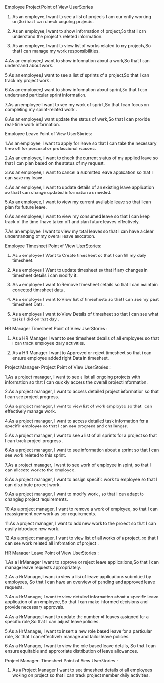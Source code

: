 Employee Project Point of View UserStories

1. As an employee,I want to see a list of projects I am currently working on,So that I can check ongoing projects.

2. As an employee,I want to show information of  project,So that I can understand the project's releted information.

3. As an employee,I want to view list of works related to my projects,So that I can manage my work responsibilities.

4.As an employee,I want to show information about a  work,So that I can understand about work.

5.As an employee,I want to see a list of sprints of a project,So that I can track my  project work .

6.As an employee,I want to show information about sprint,So that I can understand  particular sprint  information.

7.As an employee,I want to see my work of sprint,So that I can focus on completing my sprint-related work .

8.As an employee,I want update the status of work,So that I can provide real-time work information.

Employee Leave Point of View UserStories:

1.As an employee, I want to apply for leave so that I can take the necessary time off 
for personal or professional reasons.
 
2.As an employee, I want to check the current status of my applied leave so that
I can plan based on the status of my request.
 
3.As an employee, I want to cancel a submitted leave application so that I can save my leave .
 
4.As an employee, I want to update details of an existing leave application so that 
I can change updated information as needed.
 
5.As an employee, I want to view my current available leave so that I can plan for future leave.
 
6.As an employee, I want to view my consumed leave so that I can keep track of the time I have taken off and plan future leaves effectively.
 
7.As an employee, I want to view my total leaves so that I can have a clear understanding of my overall leave allocation.


Employee Timesheet  Point of View UserStories:
1. As a employee I Want to Create timesheet so that I can fill my daily timesheet.

2. As a employee I Want to update timesheet so that if any changes in timesheet details i can modify it.

3. As a employee I want to Remove timesheet details so that I can maintain corrected timesheet data .

4. As a employee I want to View list of timesheets  so that I can see my past timesheet Data.

5. As a employee I want to View Details of  timesheet so that I can see what tasks I did on that day .
 



 HR Manager  Timesheet  Point of View UserStories :
 1. As a HR Manager I want  to see timesheet details of all employees so that i can track employee daily activities.

 2. As a HR Manager I want to Approved or reject timesheet so that i can ensure employee added right Data  in timesheet.



Project Manager- Project Point of View UserStories :


1.As a project manager, I want to see a list  all ongoing projects with information so that I can quickly access the overall project information.

2.As a project manager, I want to access detailed project information so that I can see project progress.

3.As a project manager, I want to view  list of work  employee so that I can effectively manage work.

4.As a project manager, I want to access detailed task information for a specific employee so that I can see progress and challenges.

5.As a project manager, I want to see a list of all sprints for a project so that I can track project progress .

6.As a project manager, I want to see  information about a sprint so that I can see work releted to this sprint.

7.As a project manager, I want to see work of employee in spint, so that I can allocate work to the employee.

8.As a project manager, I want to assign specific work to employee so that I can  distribute project work.

9.As a project manager, I want to modify work , so that I can adapt to changing project requirements.

10.As a project manager, I want to remove a work of employee, so that I can reassignment new work as per requirements.

11.As a project manager, I want  to add new work to the project so that I can easily introduce new work.

12.As a project manager, I want to view  list of all works of  a project, so that I can see work releted all infomation of project .
 

HR Manager Leave Point of View UserStories : 

1.As a HrManager,I want to approve or reject leave applications,So that I can manage leave requests appropriately.

2.As a HrManager,I want to view a list of leave applications submitted by employees,
So that I can have an overview of pending and approved leave requests.

3.As a HrManager,
I want to view detailed information about a specific leave application of an employee,
So that I can make informed decisions and provide necessary approvals.

4.As a HrManager,I want to update the number of leaves assigned for a specific role,So that I can adjust leave policies.

5.As a HrManager,
I want to insert a new role based leave  for a particular role,
So that  I can effectively manage and tailor leave policies.

6.As a HrManager,
I want to view the role based leave details,
So that I can ensure equitable and appropriate distribution of leave allowances.



Project Manager- Timesheet Point of View UserStories :
1. As a Project Manager I want  to see timesheet details of all employees woking on project so that i can track project member daily activities.
